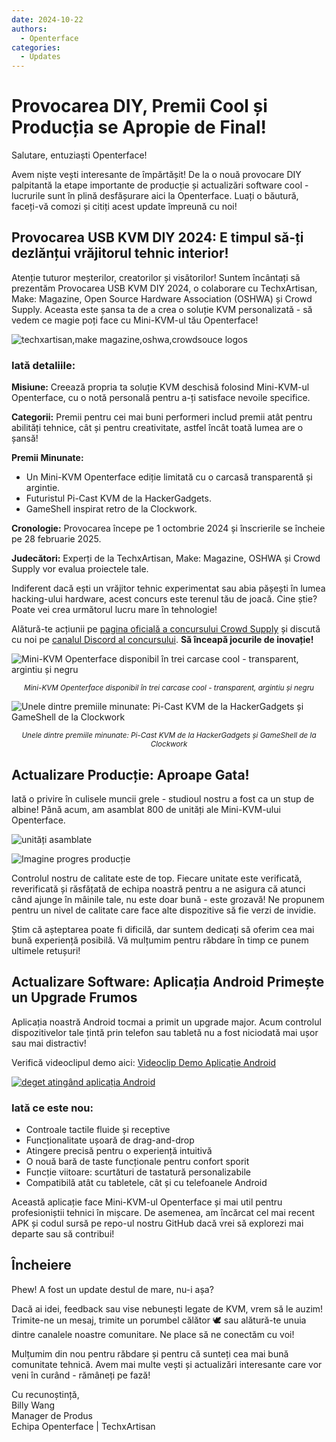 ```yaml
---
date: 2024-10-22
authors:
  - Openterface
categories:
  - Updates
---
```


# Provocarea DIY, Premii Cool și Producția se Apropie de Final!

Salutare, entuziaști Openterface!

Avem niște vești interesante de împărtășit! De la o nouă provocare DIY palpitantă la etape importante de producție și actualizări software cool - lucrurile sunt în plină desfășurare aici la Openterface. Luați o băutură, faceți-vă comozi și citiți acest update împreună cu noi!

## Provocarea USB KVM DIY 2024: E timpul să-ți dezlănțui vrăjitorul tehnic interior!

Atenție tuturor meșterilor, creatorilor și visătorilor! Suntem încântați să prezentăm Provocarea USB KVM DIY 2024, o colaborare cu TechxArtisan, Make: Magazine, Open Source Hardware Association (OSHWA) și Crowd Supply. Aceasta este șansa ta de a crea o soluție KVM personalizată - să vedem ce magie poți face cu Mini-KVM-ul tău Openterface!

![techxartisan,make magazine,oshwa,crowdsouce logos](pic/241022-1.webp)

### Iată detaliile:

**Misiune:** Creează propria ta soluție KVM deschisă folosind Mini-KVM-ul Openterface, cu o notă personală pentru a-ți satisface nevoile specifice.

**Categorii:** Premii pentru cei mai buni performeri includ premii atât pentru abilități tehnice, cât și pentru creativitate, astfel încât toată lumea are o șansă!

**Premii Minunate:**

- Un Mini-KVM Openterface ediție limitată cu o carcasă transparentă și argintie.
- Futuristul Pi-Cast KVM de la HackerGadgets.
- GameShell inspirat retro de la Clockwork.

**Cronologie:** Provocarea începe pe 1 octombrie 2024 și înscrierile se încheie pe 28 februarie 2025.

**Judecători:** Experți de la TechxArtisan, Make: Magazine, OSHWA și Crowd Supply vor evalua proiectele tale.

Indiferent dacă ești un vrăjitor tehnic experimentat sau abia pășești în lumea hacking-ului hardware, acest concurs este terenul tău de joacă. Cine știe? Poate vei crea următorul lucru mare în tehnologie!

Alătură-te acțiunii pe [pagina oficială a concursului Crowd Supply](https://www.crowdsupply.com/techxartisan/usb-kvm-diy-challenge-2024) și discută cu noi pe [canalul Discord al concursului](https://discord.com/invite/YhKVzDujkT). **Să înceapă jocurile de inovație!**

![Mini-KVM Openterface disponibil în trei carcase cool - transparent, argintiu și negru](pic/241022-2.webp)
<p style="text-align: center;"><small><em>Mini-KVM Openterface disponibil în trei carcase cool - transparent, argintiu și negru</em></small></p>

![Unele dintre premiile minunate: Pi-Cast KVM de la HackerGadgets și GameShell de la Clockwork](pic/241022-3.webp)
<p style="text-align: center;"><small><em>Unele dintre premiile minunate: Pi-Cast KVM de la HackerGadgets și GameShell de la Clockwork</em></small></p>

## Actualizare Producție: Aproape Gata!

Iată o privire în culisele muncii grele - studioul nostru a fost ca un stup de albine! Până acum, am asamblat 800 de unități ale Mini-KVM-ului Openterface.

![unități asamblate](pic/241022-4.webp)

![Imagine progres producție](pic/241022-5.webp)

Controlul nostru de calitate este de top. Fiecare unitate este verificată, reverificată și răsfățată de echipa noastră pentru a ne asigura că atunci când ajunge în mâinile tale, nu este doar bună - este grozavă! Ne propunem pentru un nivel de calitate care face alte dispozitive să fie verzi de invidie.

Știm că așteptarea poate fi dificilă, dar suntem dedicați să oferim cea mai bună experiență posibilă. Vă mulțumim pentru răbdare în timp ce punem ultimele retușuri!

## Actualizare Software: Aplicația Android Primește un Upgrade Frumos

Aplicația noastră Android tocmai a primit un upgrade major. Acum controlul dispozitivelor tale țintă prin telefon sau tabletă nu a fost niciodată mai ușor sau mai distractiv!

Verifică videoclipul demo aici: [Videoclip Demo Aplicație Android](https://x.com/TechxArtisan/status/1840587612148699398)

[![deget atingând aplicația Android](pic/241022-6.webp)](https://x.com/TechxArtisan/status/1840587612148699398)

### Iată ce este nou:
- Controale tactile fluide și receptive
- Funcționalitate ușoară de drag-and-drop
- Atingere precisă pentru o experiență intuitivă
- O nouă bară de taste funcționale pentru confort sporit
- Funcție viitoare: scurtături de tastatură personalizabile
- Compatibilă atât cu tabletele, cât și cu telefoanele Android

Această aplicație face Mini-KVM-ul Openterface și mai util pentru profesioniștii tehnici în mișcare. De asemenea, am încărcat cel mai recent APK și codul sursă pe repo-ul nostru GitHub dacă vrei să explorezi mai departe sau să contribui!

## Încheiere

Phew! A fost un update destul de mare, nu-i așa?

Dacă ai idei, feedback sau vise nebunești legate de KVM, vrem să le auzim! Trimite-ne un mesaj, trimite un porumbel călător 🕊️ sau alătură-te unuia dintre canalele noastre comunitare. Ne place să ne conectăm cu voi!

Mulțumim din nou pentru răbdare și pentru că sunteți cea mai bună comunitate tehnică. Avem mai multe vești și actualizări interesante care vor veni în curând - rămâneți pe fază!

Cu recunoștință,  
Billy Wang  
Manager de Produs  
Echipa Openterface | TechxArtisan









